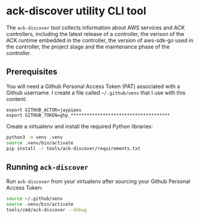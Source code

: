 # ack-discover utility CLI tool

The `ack-discover` tool collects information about AWS services and ACK
controllers, including the latest release of a controller, the verison of the
ACK runtime embedded in the controller, the version of aws-sdk-go used in the
controller, the project stage and the maintenance phase of the controller.

## Prerequisites

You will need a Github Personal Access Token (PAT) associated with a Github
username. I create a file called `~/.github/venv` that I use with this content:

```
export GITHUB_ACTOR=jaypipes
export GITHUB_TOKEN=ghp_*************************************
```

Create a virtualenv and install the required Python libraries:

```bash
python3 -m venv .venv
source .venv/bin/activate
pip install -r tools/ack-discover/requirements.txt
```

## Running `ack-discover`

Run `ack-discover` from your virtualenv after sourcing your Github Personal
Access Token:

```bash
source ~/.github/venv
source .venv/bin/activate
tools/cmd/ack-discover --debug
```
